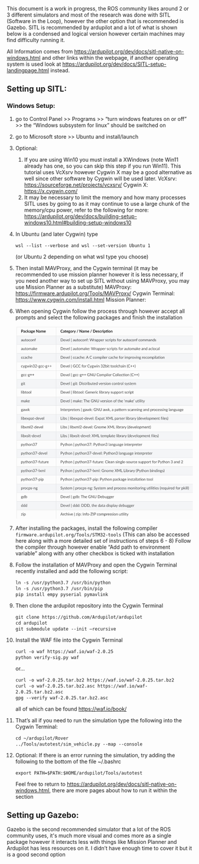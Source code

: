 This document is a work in progress, the ROS community likes around 2 or 3
different simulators and most of the research was done with SITL (Software in
the Loop), however the other option that is recommended is Gazebo. SITL is
recommended by ardupilot and a lot of what is shown below is a condensed and
logical version however certain machines may find difficulty running it.

All Information comes from
https://ardupilot.org/dev/docs/sitl-native-on-windows.html and other links
within the webpage, if another operating system is used look at
https://ardupilot.org/dev/docs/SITL-setup-landingpage.html instead.

## Setting up SITL:

### Windows Setup:
1. go to Control Panel >> Programs >> “turn windows features on or off” >> the “Windows
subsystem for linux” should be switched on
2. go to Microsoft store >> Ubuntu and install/launch
3. Optional:
   1. If you are using Win10 you must install a XWindows (note Win11 already has one, so you
can skip this step if you run Win11). This tutorial uses VcXsrv however Cygwin X may be
a good alternative as well since other software by Cygwin will be used later.
VcXsrv: https://sourceforge.net/projects/vcxsrv/
Cygwin X: https://x.cygwin.com/
    2. It may be necessary to limit the memory and how many processes SITL uses by going to
as it may continue to use a large chunk of the memory/cpu power, refer to the following
for more: https://ardupilot.org/dev/docs/building-setup-windows10.html#building-setup-windows10
4. In Ubuntu (and later Cygwin) type 
    ```
    wsl --list --verbose and wsl --set-version Ubuntu 1 
    ```
    (or Ubuntu 2 depending on what wsl type you choose)
5. Then install MAVProxy, and the Cygwin terminal (it may be recommended to use mission
planner however it is less necessary, if you need another way to set up SITL without using
MAVProxy, you may use Mission Planner as a substitute)
MAVProxy: https://firmware.ardupilot.org/Tools/MAVProxy/
Cygwin Terminal: https://www.cygwin.com/install.html
Mission Planner:
6. When opening Cygwin follow the process through however accept all prompts and select
the following packages and finish the installation

    ![package list](table.png)

7. After installing the packages, install the following compiler
`firmware.ardupilot.org/Tools/STM32-tools` (This can also be accessed here along with a
more detailed set of instructions of steps 6 - 8)
Follow the compiler through however enable “Add path to environment variable” along with
any other checkbox is ticked with installation
8. Follow the installation of MAVProxy and open the Cygwin Terminal recently installed and
add the following script:
    ```
    ln -s /usr/python3.7 /usr/bin/python
    ln -s /usr/python3.7 /usr/bin/pip
    pip install empy pyserial pymavlink
    ```
9. Then clone the ardupilot repository into the Cygwin Terminal
    ```
    git clone https://github.com/Ardupilot/ardupilot
    cd ardupilot
    git submodule update --init –recursive
    ```
10. Install the WAF file into the Cygwin Terminal
    ```
    curl -o waf https://waf.io/waf-2.0.25
    python verify-sig.py waf
    ```
    or...
    ```
    curl -o waf-2.0.25.tar.bz2 https://waf.io/waf-2.0.25.tar.bz2
    curl -o waf-2.0.25.tar.bz2.asc https://waf.io/waf-2.0.25.tar.bz2.asc
    gpg --verify waf-2.0.25.tar.bz2.asc
    ```
    all of which can be found https://waf.io/book/
11. That’s all if you need to run the simulation type the following into the Cygwin Terminal:
    ```
    cd ~/ardupilot/Rover
    ../Tools/autotest/sim_vehicle.py --map --console
    ```
12. Optional: If there is an error running the simulation, try adding the following to the bottom of the file ~/.bashrc
    ```
    export PATH=$PATH:$HOME/ardupilot/Tools/autotest
    ```
    Feel free to return to https://ardupilot.org/dev/docs/sitl-native-on-windows.html, there are
    more pages about how to run it within the section

## Setting up Gazebo: 

Gazebo is the second recommended simulator that a lot of the
ROS community uses, it's much more visual and comes more as a single package
however it interacts less with things like Mission Planner and Ardupilot has
less resources on it. I didn’t have enough time to cover it but it is a good
second option